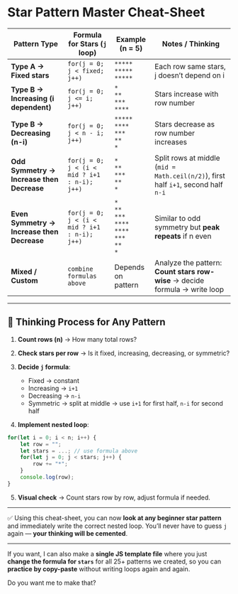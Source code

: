 
# Star Pattern Master Cheat-Sheet

| Pattern Type                               | Formula for Stars (`j` loop)                 | Example (n = 5)                                                         | Notes / Thinking                                                                   |
| ------------------------------------------ | -------------------------------------------- | ----------------------------------------------------------------------- | ---------------------------------------------------------------------------------- |
| **Type A → Fixed stars**                   | `for(j = 0; j < fixed; j++)`                 | `*****` <br>`*****` <br>`*****`                                         | Each row same stars, j doesn’t depend on i                                         |
| **Type B → Increasing (i dependent)**      | `for(j = 0; j <= i; j++)`                    | `*` <br>`**` <br>`***` <br>`****`                                       | Stars increase with row number                                                     |
| **Type B → Decreasing (n-i)**              | `for(j = 0; j < n - i; j++)`                 | `*****` <br>`****` <br>`***` <br>`**` <br>`*`                           | Stars decrease as row number increases                                             |
| **Odd Symmetry → Increase then Decrease**  | `for(j = 0; j < (i < mid ? i+1 : n-i); j++)` | `*` <br>`**` <br>`***` <br>`**` <br>`*`                                 | Split rows at middle (`mid = Math.ceil(n/2)`), first half `i+1`, second half `n-i` |
| **Even Symmetry → Increase then Decrease** | `for(j = 0; j < (i < mid ? i+1 : n-i); j++)` | `*` <br>`**` <br>`***` <br>`****` <br>`****` <br>`***` <br>`**` <br>`*` | Similar to odd symmetry but **peak repeats** if n even                             |
| **Mixed / Custom**                         | `combine formulas above`                     | Depends on pattern                                                      | Analyze the pattern: **Count stars row-wise** → decide formula → write loop        |

---

## 🧠 Thinking Process for Any Pattern

1. **Count rows (n)** → How many total rows?
2. **Check stars per row** → Is it fixed, increasing, decreasing, or symmetric?
3. **Decide `j` formula**:

   * Fixed → constant
   * Increasing → `i+1`
   * Decreasing → `n-i`
   * Symmetric → split at middle → use `i+1` for first half, `n-i` for second half
4. **Implement nested loop**:

```javascript
for(let i = 0; i < n; i++) {
    let row = "";
    let stars = ...; // use formula above
    for(let j = 0; j < stars; j++) {
        row += "*";
    }
    console.log(row);
}
```

5. **Visual check** → Count stars row by row, adjust formula if needed.

---

✅ Using this cheat-sheet, you can now **look at any beginner star pattern** and immediately write the correct nested loop.
You’ll never have to guess `j` again — **your thinking will be cemented**.

---

If you want, I can also make a **single JS template file** where you just **change the formula for `stars`** for all 25+ patterns we created, so you can **practice by copy-paste** without writing loops again and again.

Do you want me to make that?
